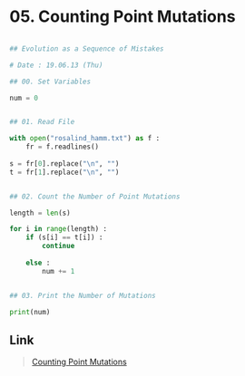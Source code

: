 
# 05. Counting Point Mutations
```python

## Evolution as a Sequence of Mistakes

# Date : 19.06.13 (Thu)

## 00. Set Variables

num = 0


## 01. Read File

with open("rosalind_hamm.txt") as f :
	fr = f.readlines()
	
s = fr[0].replace("\n", "")
t = fr[1].replace("\n", "")


## 02. Count the Number of Point Mutations 

length = len(s)

for i in range(length) :
	if (s[i] == t[i]) :
		continue
		
	else :
		num += 1


## 03. Print the Number of Mutations

print(num)
```
## Link
> [Counting Point Mutations](http://rosalind.info/problems/hamm/)
